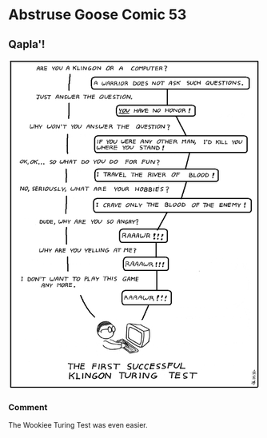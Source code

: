 # Abstruse Goose Comic 53
## Qapla'!

![image](klingon_turing_test.png)
### Comment
The Wookiee Turing Test was even easier.
